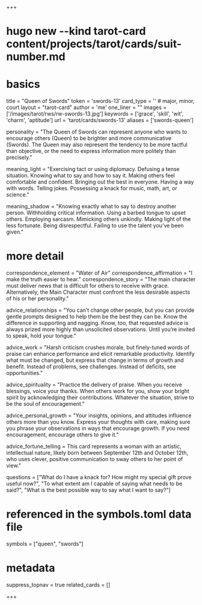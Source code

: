 +++
# hugo new --kind tarot-card content/projects/tarot/cards/suit-number.md
# basics
title     		 = "Queen of Swords"
token					 = 'swords-13'
card_type			 = '' # major, minor, court
layout				 = "tarot-card"
author    		 = 'me'
one_liner 		 = ""
images				 = ['/images/tarot/rws/rw-swords-13.jpg']
keywords			 = ['grace', 'skill', 'wit', 'charm', 'aptitude']
url						 = 'tarot/cards/swords-13'
aliases				 = ['swords-queen']

personality    = "The Queen of Swords can represent anyone who wants to encourage others (Queen) to be brighter and more communicative (Swords). The Queen may also represent the tendency to be more tactful than objective, or the need to express information more politely than precisely."

meaning_light  = "Exercising tact or using diplomacy. Defusing a tense situation. Knowing what to say and how to say it. Making others feel comfortable and confident. Bringing out the best in everyone. Having a way with words. Telling jokes. Possessing a knack for music, math, art, or science."

meaning_shadow = "Knowing exactly what to say to destroy another person. Withholding critical information. Using a barbed tongue to upset others. Employing sarcasm. Mimicking others unkindly. Making light of the less fortunate. Being disrespectful. Failing to use the talent you’ve been given."

# more detail
correspondence_element 			= "Water of Air"
correspondence_affirmation 	= "I make the truth easier to hear."
correspondence_story 				= "The main character must deliver news that is difficult for others to receive with grace. Alternatively, the Main Character must confront the less desirable aspects of his or her personality."

advice_relationships 	 = "You can’t change other people, but you can provide gentle prompts designed to help them be the best they can be. Know the difference in supporting and nagging. Know, too, that requested advice is always prized more highly than unsolicited observations. Until you’re invited to speak, hold your tongue."

advice_work 					 = "Harsh criticism crushes morale, but finely-tuned words of praise can enhance performance and elicit remarkable productivity. Identify what must be changed, but express that change in terms of growth and benefit. Instead of problems, see challenges. Instead of deficits, see opportunities."

advice_spirituality 	 = "Practice the delivery of praise. When you receive blessings, voice your thanks. When others work for you, show your bright spirit by acknowledging their contributions. Whatever the situation, strive to be the soul of encouragement."

advice_personal_growth = "Your insights, opinions, and attitudes influence others more than you know. Express your thoughts with care, making sure you phrase your observations in ways that encourage growth. If you need encouragement, encourage others to give it."

advice_fortune_telling = This card represents a woman with an artistic, intellectual nature, likely born between September 12th and October 12th, who uses clever, positive communication to sway others to her point of view."

questions	= ["What do I have a knack for? How might my special gift prove useful now?", "To what extent am I capable of saying what needs to be said?", "What is the best possible way to say what I want to say?"]

# referenced in the symbols.toml data file
symbols	  = ["queen", "swords"]

# metadata
suppress_topnav = true
related_cards 	= []

+++